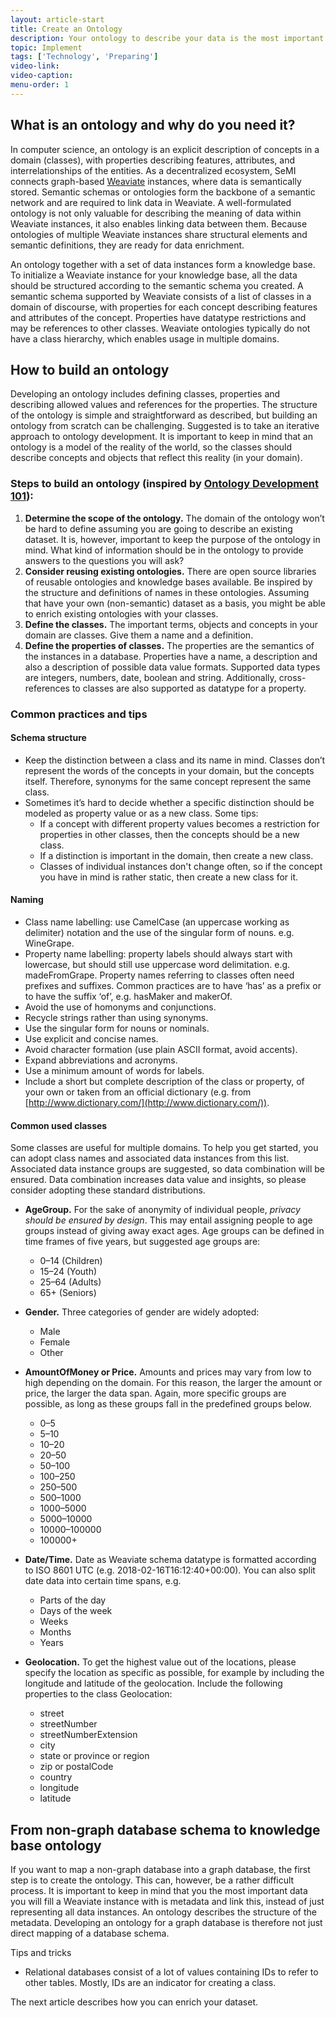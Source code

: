 ```yaml
---
layout: article-start
title: Create an Ontology
description: Your ontology to describe your data is the most important part of onboarding data. In this article, you will learn all best practices to achieve this.
topic: Implement
tags: ['Technology', 'Preparing']
video-link: 
video-caption: 
menu-order: 1
---
```


## What is an ontology and why do you need it?
In computer science, an ontology is an explicit description of concepts in a domain (classes), with properties describing features, attributes, and interrelationships of the entities. As a decentralized ecosystem, SeMI connects graph-based [Weaviate](https://github.com/creativesoftwarefdn/weaviate) instances, where data is semantically stored. Semantic schemas or ontologies form the backbone of a semantic network and are required to link data in Weaviate. A well-formulated ontology is not only valuable for describing the meaning of data within Weaviate instances, it also enables linking data between them. Because ontologies of multiple Weaviate instances share structural elements and semantic definitions, they are ready for data enrichment.

An ontology together with a set of data instances form a knowledge base. To initialize a Weaviate instance for your knowledge base, all the data should be structured according to the semantic schema you created. A semantic schema supported by Weaviate consists of a list of classes in a domain of discourse, with properties for each concept describing features and attributes of the concept. Properties have datatype restrictions and may be references to other classes. Weaviate ontologies typically do not have a class hierarchy, which enables usage in multiple domains. 


## How to build an ontology
Developing an ontology includes defining classes, properties and describing allowed values and references for the properties. The structure of the ontology is simple and straightforward as described, but building an ontology from scratch can be challenging. Suggested is to take an iterative approach to ontology development. It is important to keep in mind that an ontology is a model of the reality of the world, so the classes should describe concepts and objects that reflect this reality (in your domain). 

### Steps to build an ontology (inspired by [Ontology Development 101](https://protege.stanford.edu/publications/ontology_development/ontology101.pdf)):

1. **Determine the scope of the ontology.**
The domain of the ontology won’t be hard to define assuming you are going to describe an existing dataset. It is, however, important to keep the purpose of the ontology in mind. What kind of information should be in the ontology to provide answers to the questions you will ask?
2. **Consider reusing existing ontologies.**
There are open source libraries of reusable ontologies and knowledge bases available. Be inspired by the structure and definitions of names in these ontologies. Assuming that have your own (non-semantic) dataset as a basis, you might be able to enrich existing ontologies with your classes.
3. **Define the classes.**
The important terms, objects and concepts in your domain are classes. Give them a name and a definition. 
4. **Define the properties of classes.**
The properties are the semantics of the instances in a database. Properties have a name, a description and also a description of possible data value formats. Supported data types are integers, numbers, date, boolean and string. Additionally, cross-references to classes are also supported as datatype for a property.


### Common practices and tips

#### Schema structure

- Keep the distinction between a class and its name in mind. Classes don’t represent the words of the concepts in your domain, but the concepts itself. Therefore, synonyms for the same concept represent the same class.
- Sometimes it’s hard to decide whether a specific distinction should be modeled as property value or as a new class. Some tips:
	- If a concept with different property values becomes a restriction for properties in other classes, then the concepts should be a new class.
	- If a distinction is important in the domain, then create a new class.
	- Classes of individual instances don't change often, so if the concept you have in mind is rather static, then create a new class for it.

#### Naming

- Class name labelling: use CamelCase (an uppercase working as delimiter) notation and the use of the singular form of nouns. e.g. WineGrape.
- Property name labelling: property labels should always start with lowercase, but should still use uppercase word delimitation. e.g. madeFromGrape. Property names referring to classes often need prefixes and suffixes. Common practices are to have ‘has’ as a prefix or to have the suffix ‘of’, e.g. hasMaker and makerOf.
- Avoid the use of homonyms and conjunctions.
- Recycle strings rather than using synonyms.
- Use the singular form for nouns or nominals.
- Use explicit and concise names.
- Avoid character formation (use plain <abbr>ASCII</abbr> format, avoid accents).
- Expand abbreviations and acronyms.
- Use a minimum amount of words for labels.
- Include a short but complete description of the class or property, of your own or taken from an official dictionary (e.g. from [http://www.dictionary.com/](http://www.dictionary.com/)).

#### Common used classes

Some classes are useful for multiple domains. To help you get started, you can adopt class names and associated data instances from this list. Associated data instance groups are suggested, so data combination will be ensured. Data combination increases data value and insights, so please consider adopting these standard distributions.

- **AgeGroup.** For the sake of anonymity of individual people, *privacy should be ensured by design*. This may entail assigning people to age groups instead of giving away exact ages. Age groups can be defined in time frames of five years, but suggested age groups are:
	- 0–14 (Children)
	- 15–24 (Youth)
	- 25–64 (Adults)
	- 65+ (Seniors)

- **Gender.** Three categories of gender are widely adopted:
	- Male
	- Female
	- Other

- **AmountOfMoney or Price.** Amounts and prices may vary from low to high depending on the domain. For this reason, the larger the amount or price, the larger the data span. Again, more specific groups are possible, as long as these groups fall in the predefined groups below.
	- 0–5
	- 5–10
	- 10–20
	- 20–50
	- 50–100
	- 100–250
	- 250–500
	- 500–1000
	- 1000–5000
	- 5000–10000
	- 10000–100000
	- 100000+

- **Date/Time.** Date as Weaviate schema datatype is formatted according to <abbr>ISO</abbr> 8601 <abbr>UTC</abbr> (e.g. 2018-02-16T16:12:40+00:00). You can also split date data into certain time spans, e.g.
	- Parts of the day
	- Days of the week
	- Weeks
	- Months
	- Years

- **Geolocation.** To get the highest value out of the locations, please specify the location as specific as possible, for example by including the longitude and latitude of the geolocation. Include the following properties to the class Geolocation:
	- street
	- streetNumber
	- streetNumberExtension
	- city
	- state or province or region
	- zip or postalCode
	- country
	- longitude
	- latitude

## From non-graph database schema to knowledge base ontology
If you want to map a non-graph database into a graph database, the first step is to create the ontology. This can, however, be a rather difficult process. It is important to keep in mind that you the most important data you will fill a Weaviate instance with is metadata and link this, instead of just representing all data instances. An ontology describes the structure of the metadata. Developing an ontology for a graph database is therefore not just direct mapping of a database schema.

Tips and tricks
- 	Relational databases consist of a lot of values containing IDs to refer to other tables. Mostly, <abbr>ID</abbr>s are an indicator for creating a class.

The next article describes how you can enrich your dataset. 